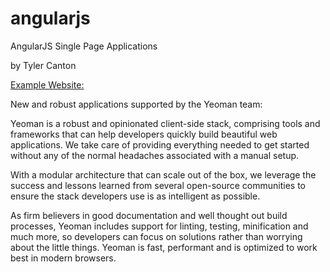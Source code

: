 angularjs
=========

AngularJS Single Page Applications

by Tyler Canton

<a href="http://www.webahoo.net/AngularJS/">Example Website: </a>

New and robust applications supported by the Yeoman team:

Yeoman is a robust and opinionated client-side stack, comprising tools and frameworks that can help developers quickly build beautiful web applications. We take care of providing everything needed to get started without any of the normal headaches associated with a manual setup.


With a modular architecture that can scale out of the box, we leverage the success and lessons learned from several open-source communities to ensure the stack developers use is as intelligent as possible.


As firm believers in good documentation and well thought out build processes, Yeoman includes support for linting, testing, minification and much more, so developers can focus on solutions rather than worrying about the little things.
Yeoman is fast, performant and is optimized to work best in modern browsers.
